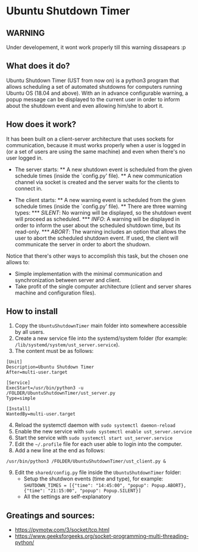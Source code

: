 # Ubuntu Shutdown Timer

## WARNING
Under developement, it wont work properly till this warning dissapears :p

## What does it do?
Ubuntu Shutdown Timer (UST from now on) is a python3 program that allows scheduling a set of automated shutdowns for computers running Ubuntu OS (18.04 and above). With an in advance configurable warning, a popup message can be displayed to the current user in order to inform about the shutdown event and even allowing him/she to abort it.

## How does it work?
It has been built on a client-server architecture that uses sockets for communication, because it must works properly when a user is logged in (or a set of users are using the same machine) and even when there's no user logged in. 

* The server starts:
** A new shutdown event is scheduled from the given schedule times (inside the `config.py' file).
** A new communication channel via socket is created and the server waits for the clients to connect in.

* The client starts:
** A new warning event is scheduled from the given schedule times (inside the `config.py' file).
** There are three warning types:
*** *SILENT*: No warning will be displayed, so the shutdown event will proceed as scheduled.
*** *INFO*: A warning will be displayed in order to inform the user about the scheduled shutdown time, but its read-only.
*** *ABORT*: The warning includes an option that allows the user to abort the scheduled shutdown event. If used, the client will communicate the server in order to abort the shudown.

Notice that there's other ways to accomplish this task, but the chosen one allows to:
* Simple implementation with the minimal communication and synchronization between server and client.
* Take profit of the single computer architecture (client and server shares machine and configuration files).

## How to install
1. Copy the `UbuntuShutdownTimer` main folder into somewhere accessible by all users.
2. Create a new service file into the systemd/system folder (for example: `/lib/systemd/system/ust_server.service`).
3. The content must be as follows:
```
[Unit]
Description=Ubuntu Shutdown Timer
After=multi-user.target

[Service]
ExecStart=/usr/bin/python3 -u /FOLDER/UbuntuShutdownTimer/ust_server.py
Type=simple

[Install]
WantedBy=multi-user.target
```
4. Reload the systemctl daemon with `sudo systemctl daemon-reload`
5. Enable the new service with `sudo systemctl enable ust_server.service`
6. Start the service with `sudo systemctl start ust_server.service`
7. Edit the `~/.profile` file for each user able to login into the computer.
8. Add a new line at the end as follows:
 ```
 /usr/bin/python3 /FOLDER/UbuntuShutdownTimer/ust_client.py &
 ```

9. Edit the `shared/config.py` file inside the `UbuntuShutdownTimer` folder:
    - Setup the shutdwon events (time and type), for example: 
    `SHUTDOWN_TIMES = [{"time": "14:45:00", "popup": Popup.ABORT}, {"time": "21:15:00", "popup": Popup.SILENT}]` 
    - All the settings are self-explanatory


## Greatings and sources:
* https://pymotw.com/3/socket/tcp.html
* https://www.geeksforgeeks.org/socket-programming-multi-threading-python/
